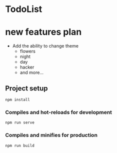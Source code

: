# TodoList

# new features plan

- Add the ability to change theme
  - flowers
  - night 
  - day
  - hacker
  - and more...

## Project setup
```
npm install
```

### Compiles and hot-reloads for development
```
npm run serve
```

### Compiles and minifies for production
```
npm run build
```
